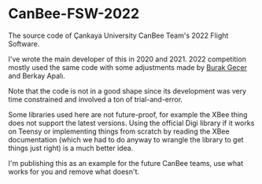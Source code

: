 # CanBee-FSW-2022
The source code of Çankaya University CanBee Team's 2022 Flight Software.

I've wrote the main developer of this in 2020 and 2021. 2022 competition mostly used the same code with some adjustments made by [Burak Geçer](https://github.com/burakgecer) and Berkay Apalı.

Note that the code is not in a good shape since its development was very time constrained and involved a ton of trial-and-error.

Some libraries used here are not future-proof, for example the XBee thing does not support the latest versions. Using the official Digi library if it works on Teensy or implementing things from scratch by reading the XBee documentation (which we had to do anyway to wrangle the library to get things just right) is a much better idea.

I'm publishing this as an example for the future CanBee teams, use what works for you and remove what doesn't.
